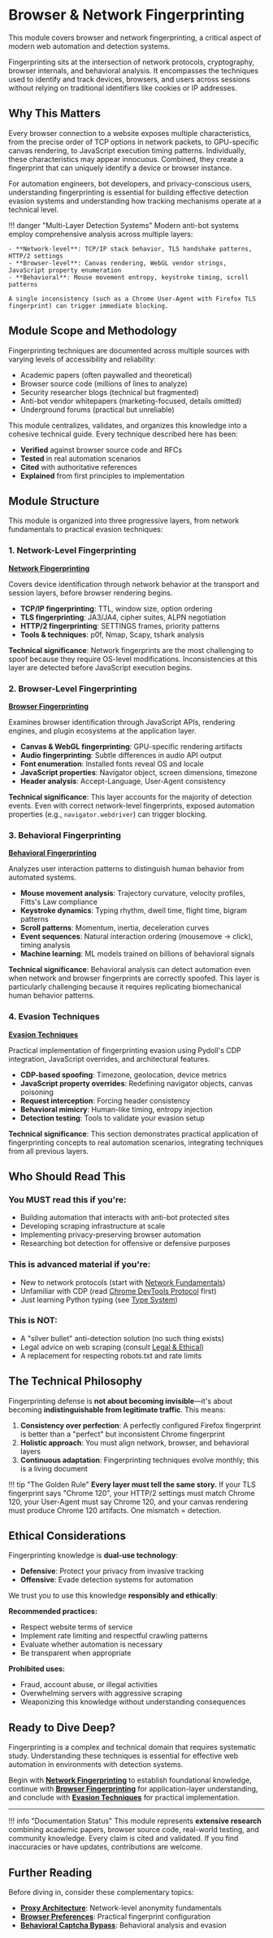 # Browser & Network Fingerprinting

This module covers browser and network fingerprinting, a critical aspect of modern web automation and detection systems.

Fingerprinting sits at the intersection of network protocols, cryptography, browser internals, and behavioral analysis. It encompasses the techniques used to identify and track devices, browsers, and users across sessions without relying on traditional identifiers like cookies or IP addresses.

## Why This Matters

Every browser connection to a website exposes multiple characteristics, from the precise order of TCP options in network packets, to GPU-specific canvas rendering, to JavaScript execution timing patterns. Individually, these characteristics may appear innocuous. Combined, they create a fingerprint that can uniquely identify a device or browser instance.

For automation engineers, bot developers, and privacy-conscious users, understanding fingerprinting is essential for building effective detection evasion systems and understanding how tracking mechanisms operate at a technical level.

!!! danger "Multi-Layer Detection Systems"
    Modern anti-bot systems employ comprehensive analysis across multiple layers:
    
    - **Network-level**: TCP/IP stack behavior, TLS handshake patterns, HTTP/2 settings
    - **Browser-level**: Canvas rendering, WebGL vendor strings, JavaScript property enumeration
    - **Behavioral**: Mouse movement entropy, keystroke timing, scroll patterns
    
    A single inconsistency (such as a Chrome User-Agent with Firefox TLS fingerprint) can trigger immediate blocking.

## Module Scope and Methodology

Fingerprinting techniques are documented across multiple sources with varying levels of accessibility and reliability:

- Academic papers (often paywalled and theoretical)
- Browser source code (millions of lines to analyze)
- Security researcher blogs (technical but fragmented)
- Anti-bot vendor whitepapers (marketing-focused, details omitted)
- Underground forums (practical but unreliable)

This module centralizes, validates, and organizes this knowledge into a cohesive technical guide. Every technique described here has been:

- **Verified** against browser source code and RFCs
- **Tested** in real automation scenarios
- **Cited** with authoritative references
- **Explained** from first principles to implementation  

## Module Structure

This module is organized into three progressive layers, from network fundamentals to practical evasion techniques:

### 1. Network-Level Fingerprinting
**[Network Fingerprinting](./network-fingerprinting.md)**

Covers device identification through network behavior at the transport and session layers, before browser rendering begins.

- **TCP/IP fingerprinting**: TTL, window size, option ordering
- **TLS fingerprinting**: JA3/JA4, cipher suites, ALPN negotiation
- **HTTP/2 fingerprinting**: SETTINGS frames, priority patterns
- **Tools & techniques**: p0f, Nmap, Scapy, tshark analysis

**Technical significance**: Network fingerprints are the most challenging to spoof because they require OS-level modifications. Inconsistencies at this layer are detected before JavaScript execution begins.

### 2. Browser-Level Fingerprinting
**[Browser Fingerprinting](./browser-fingerprinting.md)**

Examines browser identification through JavaScript APIs, rendering engines, and plugin ecosystems at the application layer.

- **Canvas & WebGL fingerprinting**: GPU-specific rendering artifacts
- **Audio fingerprinting**: Subtle differences in audio API output
- **Font enumeration**: Installed fonts reveal OS and locale
- **JavaScript properties**: Navigator object, screen dimensions, timezone
- **Header analysis**: Accept-Language, User-Agent consistency

**Technical significance**: This layer accounts for the majority of detection events. Even with correct network-level fingerprints, exposed automation properties (e.g., `navigator.webdriver`) can trigger blocking.

### 3. Behavioral Fingerprinting
**[Behavioral Fingerprinting](./behavioral-fingerprinting.md)**

Analyzes user interaction patterns to distinguish human behavior from automated systems.

- **Mouse movement analysis**: Trajectory curvature, velocity profiles, Fitts's Law compliance
- **Keystroke dynamics**: Typing rhythm, dwell time, flight time, bigram patterns
- **Scroll patterns**: Momentum, inertia, deceleration curves
- **Event sequences**: Natural interaction ordering (mousemove → click), timing analysis
- **Machine learning**: ML models trained on billions of behavioral signals

**Technical significance**: Behavioral analysis can detect automation even when network and browser fingerprints are correctly spoofed. This layer is particularly challenging because it requires replicating biomechanical human behavior patterns.

### 4. Evasion Techniques
**[Evasion Techniques](./evasion-techniques.md)**

Practical implementation of fingerprinting evasion using Pydoll's CDP integration, JavaScript overrides, and architectural features.

- **CDP-based spoofing**: Timezone, geolocation, device metrics
- **JavaScript property overrides**: Redefining navigator objects, canvas poisoning
- **Request interception**: Forcing header consistency
- **Behavioral mimicry**: Human-like timing, entropy injection
- **Detection testing**: Tools to validate your evasion setup

**Technical significance**: This section demonstrates practical application of fingerprinting concepts to real automation scenarios, integrating techniques from all previous layers.

## Who Should Read This

### **You MUST read this if you're:**
- Building automation that interacts with anti-bot protected sites
- Developing scraping infrastructure at scale
- Implementing privacy-preserving browser automation
- Researching bot detection for offensive or defensive purposes

### **This is advanced material if you're:**
- New to network protocols (start with [Network Fundamentals](../network/network-fundamentals.md))
- Unfamiliar with CDP (read [Chrome DevTools Protocol](../fundamentals/cdp.md) first)
- Just learning Python typing (see [Type System](../fundamentals/typing-system.md))

### **This is NOT:**
- A "silver bullet" anti-detection solution (no such thing exists)
- Legal advice on web scraping (consult [Legal & Ethical](../network/proxy-legal.md))
- A replacement for respecting robots.txt and rate limits

## The Technical Philosophy

Fingerprinting defense is **not about becoming invisible**—it's about becoming **indistinguishable from legitimate traffic**. This means:

1. **Consistency over perfection**: A perfectly configured Firefox fingerprint is better than a "perfect" but inconsistent Chrome fingerprint
2. **Holistic approach**: You must align network, browser, and behavioral layers
3. **Continuous adaptation**: Fingerprinting techniques evolve monthly; this is a living document

!!! tip "The Golden Rule"
    **Every layer must tell the same story.** If your TLS fingerprint says "Chrome 120", your HTTP/2 settings must match Chrome 120, your User-Agent must say Chrome 120, and your canvas rendering must produce Chrome 120 artifacts. One mismatch = detection.

## Ethical Considerations

Fingerprinting knowledge is **dual-use technology**:

- **Defensive**: Protect your privacy from invasive tracking
- **Offensive**: Evade detection systems for automation

We trust you to use this knowledge **responsibly and ethically**:

**Recommended practices:**

- Respect website terms of service
- Implement rate limiting and respectful crawling patterns
- Evaluate whether automation is necessary
- Be transparent when appropriate

**Prohibited uses:**

- Fraud, account abuse, or illegal activities
- Overwhelming servers with aggressive scraping
- Weaponizing this knowledge without understanding consequences  

## Ready to Dive Deep?

Fingerprinting is a complex and technical domain that requires systematic study. Understanding these techniques is essential for effective web automation in environments with detection systems.

Begin with **[Network Fingerprinting](./network-fingerprinting.md)** to establish foundational knowledge, continue with **[Browser Fingerprinting](./browser-fingerprinting.md)** for application-layer understanding, and conclude with **[Evasion Techniques](./evasion-techniques.md)** for practical implementation.

---

!!! info "Documentation Status"
    This module represents **extensive research** combining academic papers, browser source code, real-world testing, and community knowledge. Every claim is cited and validated. If you find inaccuracies or have updates, contributions are welcome.

## Further Reading

Before diving in, consider these complementary topics:

- **[Proxy Architecture](../network/http-proxies.md)**: Network-level anonymity fundamentals
- **[Browser Preferences](../../features/configuration/browser-preferences.md)**: Practical fingerprint configuration
- **[Behavioral Captcha Bypass](../../features/advanced/behavioral-captcha-bypass.md)**: Behavioral analysis and evasion
